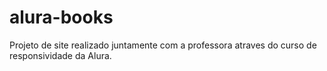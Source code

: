 # alura-books
Projeto de site realizado juntamente com a professora atraves do curso de responsividade da Alura.
